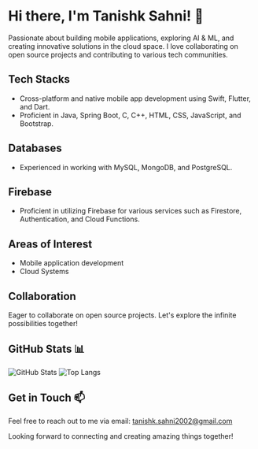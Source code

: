 # Hi there, I'm Tanishk Sahni! 👋

Passionate about building mobile applications, exploring AI & ML, and creating innovative solutions in the cloud space. I love collaborating on open source projects and contributing to various tech communities.

## Tech Stacks

- Cross-platform and native mobile app development using Swift, Flutter, and Dart.
- Proficient in Java, Spring Boot, C, C++, HTML, CSS, JavaScript, and Bootstrap.

## Databases

- Experienced in working with MySQL, MongoDB, and PostgreSQL.

## Firebase

- Proficient in utilizing Firebase for various services such as Firestore, Authentication, and Cloud Functions.

## Areas of Interest

- Mobile application development
- Cloud Systems

## Collaboration

Eager to collaborate on open source projects. Let's explore the infinite possibilities together!

## GitHub Stats 📊

![GitHub Stats](https://github-readme-stats.vercel.app/api?username=tanishksahni&show_icons=true&theme=dark)
![Top Langs](https://github-readme-stats.vercel.app/api/top-langs/?username=tanishksahni&layout=compact&theme=dark)

## Get in Touch 📫

Feel free to reach out to me via email: tanishk.sahni2002@gmail.com

Looking forward to connecting and creating amazing things together!
